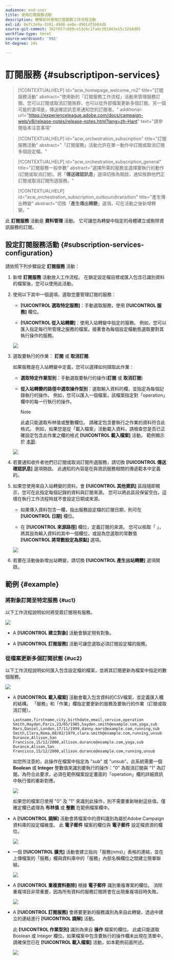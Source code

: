 ```yaml
---
audience: end-user
title: 使用訂閱服務活動
description: 瞭解如何使用訂閱服務工作流程活動
exl-id: 0e7c2e9a-3301-4988-ae0e-d901df5b84db
source-git-commit: 362f657c689ce13c6c1fadc381d43e15c32d4d05
workflow-type: tm+mt
source-wordcount: '992'
ht-degree: 24%

---
```


# 訂閱服務 {#subscriptipon-services}


>[!CONTEXTUALHELP]
>id="acw_homepage_welcome_rn2"
>title="訂閱服務活動"
>abstract="使用新的「訂閱服務工作流程」活動來管理服務訂閱。您可以訂閱或取消訂閱族群，也可以從外部檔案更新多個訂閱。另一個可能的選項是，傳送確認訊息來通知您的訂閱者。"
>additional-url="https://experienceleague.adobe.com/docs/campaign-web/v8/release-notes/release-notes.html?lang=zh-Hant" text="請參閱版本注意事項"


>[!CONTEXTUALHELP]
>id="acw_orchestration_subscription"
>title="訂閱服務活動"
>abstract="「訂閱服務」活動允許在單一動作中訂閱或取消訂閱多個設定檔。"

>[!CONTEXTUALHELP]
>id="acw_orchestration_subscription_general"
>title="訂閱服務一般參數"
>abstract="選擇所需的服務並選擇要執行的動作 (訂閱或取消訂閱)。將「**傳送確認訊息**」選項切換為開啟，通知族群他們正訂閱或取消訂閱所選服務。"

>[!CONTEXTUALHELP]
>id="acw_orchestration_subscription_outboundtransition"
>title="產生傳出轉變"
>abstract="切換「**產生傳出轉變**」選項，可在活動之後新增轉變。"

此 **訂閱服務** 活動是 **資料管理** 活動。 它可讓您為轉變中指定的母體建立或刪除資訊服務的訂閱。

## 設定訂閱服務活動 {#subscription-services-configuration}

請依照下列步驟設定 **訂閱服務** 活動：

1. 新增 **訂閱服務** 活動放入工作流程。 在鎖定設定檔目標或匯入包含已識別資料的檔案後，您可以使用此活動。

1. 使用以下其中一個選項，選取您要管理訂閱的服務：

   * **[!UICONTROL 選取特定服務]**：手動選取服務，使用 **[!UICONTROL 服務]** 欄位。

   * **[!UICONTROL 從入站轉變]**：使用入站轉變中指定的服務。 例如，您可以匯入指定每行所管理之服務的檔案。接著會為每個設定檔動態選取要對其執行操作的服務。

   ![](../assets/workflow-subscription-service.png)

1. 選取要執行的作業： **訂閱** 或 **取消訂閱**.

   如果服務是在入站轉變中定義，您可以選擇如何擷取此作業：

   * **選取特定作業型別**：手動選取要執行的操作(**訂閱** 或 **取消訂閱**)

   * **從入站轉變的路徑中選取操作型別**：選取輸入資料的欄，並指定為每個記錄執行的操作。 例如，您可以匯入一個檔案，該檔案指定對「operation」欄中的每一行執行的操作。

     >[!NOTE]
     >
     >此處只能選取布林值或整數欄位。 請確定包含要執行之作業的資料符合此格式。 例如，如果您是從「載入檔案」活動載入資料，請檢查您是否已正確設定包含此作業之欄的格式 **[!UICONTROL 載入檔案]** 活動。 範例顯示於 [本節](#uc2).

   ![](../assets/workflow-subscription-service-inbound.png)

1. 若要通知收件者他們已訂閱或取消訂閱所選服務，請切換 **[!UICONTROL 傳送確認訊息]** 選項開啟。 此通知的內容是在與資訊服務相關的傳遞範本中定義的。

1. 如果您使用來自入站轉變的資料，會 **[!UICONTROL 其他資訊]** 區段隨即顯示，您可在此指定每個記錄的資料與訂閱來源。 您可以將此區段保留空白，這樣在執行工作流程時就不會設定日期或來源。

   * 如果傳入資料包含一欄，指出服務設定檔的訂閱日期，則可在 **[!UICONTROL 日期]** 欄位。

   * 在 **[!UICONTROL 來源路徑]** 欄位，定義訂閱的來源。 您可以核取「 」，將其設為輸入資料的其中一個欄位，或設為您選取的常數值 **[!UICONTROL 將常數設定為原點]** 選項。

   ![](../assets/workflow-subscription-service-additional.png)

1. 若要在活動後新增出站轉變，請切換 **[!UICONTROL 產生出站轉變]** 選項開啟。

## 範例 {#example}

### 將對象訂閱至特定服務 {#uc1}

以下工作流程說明如何將受眾訂閱現有服務。

![](../assets/workflow-subscription-service-uc1.png)

* A **[!UICONTROL 建立對象]** 活動會鎖定現有對象。

* A **[!UICONTROL 訂閱服務]** 活動可讓您選取必須訂閱設定檔的服務。

### 從檔案更新多個訂閱狀態 {#uc2}

以下工作流程說明如何匯入包含設定檔的檔案，並將其訂閱更新為檔案中指定的數個服務。

![](../assets/workflow-subscription-service-uc2.png)

* A **[!UICONTROL 載入檔案]** 活動會載入包含資料的CSV檔案，並定義匯入欄的結構。 「服務」和「作業」欄指定要更新的服務及要執行的作業（訂閱或取消訂閱）。

  ```
  Lastname,firstname,city,birthdate,email,service,operation
  Smith,Hayden,Paris,23/05/1985,hayden.smith@example.com,yoga,sub
  Mars,Daniel,London,17/11/1999,danny.mars@example.com,running,sub
  Smith,Clara,Roma,08/02/1979,clara.smith@example.com,running,unsub
  Durance,Allison,San Francisco,15/12/2000,allison.durance@example.com,yoga,sub
  Durance,Alison,San Francisco,15/12/2000,allison.durance@example.com,running,unsub
  ```

  如您所注意的，此操作在檔案中指定為 &quot;sub&quot; 或 &quot;unsub&quot;。此系統需要一個 **Boolean** 或 **Integer** 整數值來識別要執行的操作：&quot;0&quot; 為取消訂閱與 &quot;1&quot; 為訂閱。為符合此要求，必須在範例檔案設定畫面的「operation」欄的詳細資訊中執行值的重新對應。

  ![](../assets/workflow-subscription-service-uc2-mapping.png)

  如果您的檔案已使用 &quot;0&quot; 及 &quot;1&quot; 來識別此操作，則不需要重新映射這些值。僅確定欄已處理為 **布林值** 或 **整數** 在範例檔案欄中。

* A **[!UICONTROL 調解]** 活動會將檔案中的資料識別為屬於Adobe Campaign資料庫的設定檔維度。 此 **電子郵件** 檔案的欄位與 **電子郵件** 設定檔資源的欄位。

  ![](../assets/workflow-subscription-service-uc2-enrichment.png)

* 一個 **[!UICONTROL 擴充]** 活動會建立指向「服務(nms)」表格的連結，並在上傳檔案的「服務」欄與資料庫中的「服務」內部名稱欄位之間建立簡單聯結。

  ![](../assets/workflow-subscription-service-uc2-enrichment.png)

* A **[!UICONTROL 重複資料刪除]** 根據 **電子郵件** 識別重複專案的欄位。 消除重複項目非常重要，因為所有資料的服務訂閱將會在出現重複項目時失敗。

  ![](../assets/workflow-subscription-service-uc2-dedup.png)

* A **[!UICONTROL 訂閱服務]** 會將要更新的服務識別為來自此轉變，透過中建立的連結進行 **[!UICONTROL 調解]** 活動。

  此 **[!UICONTROL 作業型別]** 識別為來自 **操作** 檔案的欄位。 此處只能選取 Boolean 或 Integer 欄位。如果檔案中包含要執行的操作欄未出現在清單中，請確保您已在 **[!UICONTROL 載入檔案]** 活動，如本範例前面所述。

  ![](../assets/workflow-subscription-service-uc2-subscription.png)
